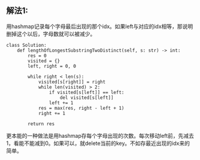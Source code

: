 ## 解法1: 

用hashmap记录每个字母最后出现的那个idx。如果left与对应的idx相等，那说明删掉这个以后，字母数就可以被减少。
```
class Solution:
    def lengthOfLongestSubstringTwoDistinct(self, s: str) -> int:
        res = 0
        visited = {}
        left, right = 0, 0
        
        while right < len(s):
            visited[s[right]] = right
            while len(visited) > 2:
                if visited[s[left]] == left:
                    del visited[s[left]]
                left += 1
            res = max(res, right - left + 1)
            right += 1
            
        return res
```

更本能的一种做法是用hashmap存每个字母出现的次数。每次移动left前，先减去1，看能不能减到0。如果可以，就delete当前的key。不如存最近出现的idx来的简单。
